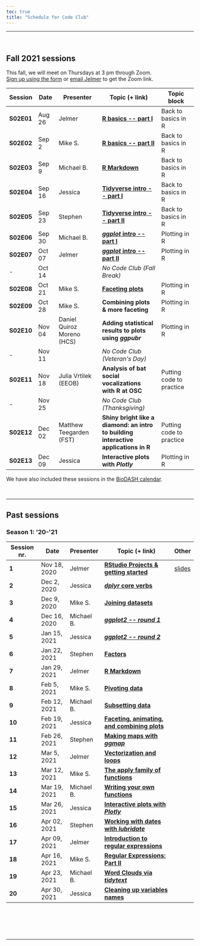 ```yaml
---
toc: true
title: "Schedule for Code Club"
---
```


------------------------------------------------------------------------

<br>

## Fall 2021 sessions

This fall, we will meet on Thursdays at 3 pm through Zoom.  
[Sign up using the form](/codeclub-about/#sign-up) or [email Jelmer](mailto:poelstra.1@osu.edu) to get the Zoom link.

| Session | Date         | Presenter                  | Topic (+ link)                                              | Topic block              |
|---------|--------------|----------------------------|-------------------------------------------------------------|--------------------------|
| **S02E01**  | Aug 26 | Jelmer                     | [**R basics -- part I**](/codeclub/s02e01_r-intro-part1/)      | Back to basics in R      |
| **S02E02**  | Sep 2  | Mike S.                    | [**R basics -- part II**](/codeclub/s02e02_r-intro_part2/)     | Back to basics in R      |
| **S02E03**  | Sep 9  | Michael B.                 | [**R Markdown**](/codeclub/s02e03_rmarkdown/)                  | Back to basics in R      |
| **S02E04**  | Sep 16 | Jessica                    | [**Tidyverse intro -- part I**](/codeclub/s02e04_tidyverse-intro-part1/)   | Back to basics in R |
| **S02E05**  | Sep 23 | Stephen                    | [**Tidyverse intro -- part II**](/codeclub/s02e05_tidyverse-intro-part2/)  | Back to basics in R |
| **S02E06**  | Sep 30 | Michael B.                 | [**_ggplot_ intro -- part I**](/codeclub/s02e06_ggplot2/)      | Plotting in R            |
| **S02E07**  | Oct 07 | Jelmer                     | [**_ggplot_ intro -- part II**](/codeclub/s02e07_ggplot2_part2/) | Plotting in R          |
| -           | Oct 14 |                            | _No Code Club (Fall Break)_                                   |                          |
| **S02E08**  | Oct 21 | Mike S.                    | [**Faceting plots**](/codeclub/s02e08_multiple_plots/)        | Plotting in R            |
| **S02E09**  | Oct 28 | Mike S.                    | **Combining plots & more faceting**                           | Plotting in R            |
| **S02E10**  | Nov 04 | Daniel Quiroz Moreno (HCS) | **Adding statistical results to plots <br> using _ggpubr_**   | Plotting in R            |
| -           | Nov 11 |                            | _No Code Club (Veteran's Day)_                                |                          |
| **S02E11**  | Nov 18 | Julia Vrtilek (EEOB)       | **Analysis of bat social vocalizations <br> with R at OSC**   | Putting code to practice |
| -           | Nov 25 |                            | _No Code Club (Thanksgiving)_                                 |                          |
| **S02E12**  | Dec 02 | Matthew Teegarden (FST)    | **Shiny bright like a diamond: an intro <br> to building interactive applications in R** | Putting code to practice |
| **S02E13**  | Dec 09 | Jessica                    | **Interactive plots with _Plotly_**                           | Plotting in R |

We have also included these sessions in the [BioDASH calendar](/events/#calendar).

<br>

------------------------------------------------------------------------

## Past sessions

### Season 1: '20-'21

| Session nr. | Date         | Presenter  | Topic (+ link)                                                                   | Other                   |
|-------------|--------------|------------|----------------------------------------------------------------------------------|-------------------------|
| **1**       | Nov 18, 2020 | Jelmer     | [**RStudio Projects & getting started**](/codeclub/01_backyard-birds/)           | [slides](/slides/CC01/) |
| **2**       | Dec 2, 2020  | Jessica    | [***dplyr*** **core verbs**](/codeclub/02_dplyr-core-verbs)                      |                         |
| **3**       | Dec 9, 2020  | Mike S.    | [**Joining datasets**](/codeclub/03_joining-datasets)                           |                         |
| **4**       | Dec 16, 2020 | Michael B. | [***ggplot2 -- round 1***](/codeclub/04_ggplot2)                                 |                         |
| **5**       | Jan 15, 2021 | Jessica    | [***ggplot2 -- round 2***](/codeclub/05_ggplot-round-2)                          |                         |
| **6**       | Jan 22, 2021 | Stephen    | [**Factors**](/codeclub/06_factors)                                              |                         |
| **7**       | Jan 29, 2021 | Jelmer     | [**R Markdown**](/codeclub/07_rmarkdown/)                                         |                         |
| **8**       | Feb 5, 2021  | Mike S.    | [**Pivoting data**](/codeclub/08_pivoting/)                                      |                         |
| **9**       | Feb 12, 2021 | Michael B. | [**Subsetting data**](/codeclub/09_subsetting/)                                  |                         |
| **10**      | Feb 19, 2021 | Jessica    | [**Faceting, animating, and combining plots**](/codeclub/10_faceting-animating/) |                         |
| **11**      | Feb 26, 2021 | Stephen    | [**Making maps with *ggmap***](/codeclub/11_ggplot-maps/)                         |                         |
| **12**      | Mar 5, 2021  | Jelmer     | [**Vectorization and loops**](/codeclub/12_loops/)                               |                         |
| **13**      | Mar 12, 2021 | Mike S.    | [**The apply family of functions**](/codeclub/13_apply)                          |                         |
| **14**      | Mar 19, 2021 | Michael B. | [**Writing your own functions**](/codeclub/14_functions/)                        |                         |
| **15**      | Mar 26, 2021 | Jessica    | [**Interactive plots with *Plotly***](/codeclub/15_plotly/)                      |                         |
| **16**      | Apr 02, 2021 | Stephen    | [**Working with dates with *lubridate***](/codeclub/16_lubridate/)               |                         |
| **17**      | Apr 09, 2021 | Jelmer     | [**Introduction to regular expressions**](/codeclub/17_regex/)                   |                         |
| **18**      | Apr 16, 2021 | Mike S.    | [**Regular Expressions: Part II**](/codeclub/18_regex2/)                         |                         |
| **19**      | Apr 23, 2021 | Michael B. | [**Word Clouds via *tidytext***](/codeclub/19_wordclouds/)                       |                         |
| **20**      | Apr 30, 2021 | Jessica    | [**Cleaning up variables names**](/codeclub/20_cleaning-up/)                     |                         |

<br/> <br/> <br/> <br/>

------------------------------------------------------------------------
